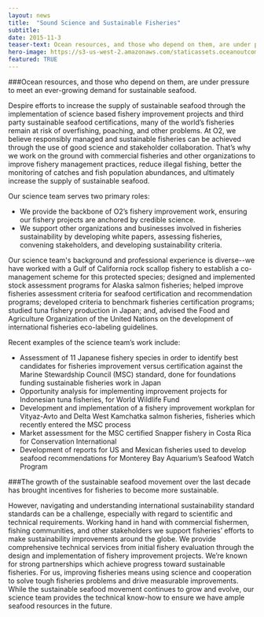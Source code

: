 ```yaml
---
layout: news
title:  "Sound Science and Sustainable Fisheries"
subtitle:
date: 2015-11-3
teaser-text: Ocean resources, and those who depend on them, are under pressure to meet an ever-growing demand for sustainable seafood. At O2, we believe responsibly managed and sustainable fisheries can be achieved through the use of good science and stakeholder collaboration.
hero-image: https://s3-us-west-2.amazonaws.com/staticassets.oceanoutcomes.org/news+and+analysis/hero+images/dj-joins-O2-hero.jpg
featured: TRUE
---
```


###Ocean resources, and those who depend on them, are under pressure to meet an ever-growing demand for sustainable seafood. 

Despire efforts to increase the supply of sustainable seafood through the implementation of science based fishery improvement projects and third party sustainable seafood certifications, many of the world’s fisheries remain at risk of overfishing, poaching, and other problems. At O2, we believe responsibly managed and sustainable fisheries can be achieved through the use of good science and stakeholder collaboration. That’s why we work on the ground with commercial fisheries and other organizations to improve fishery management practices, reduce illegal fishing, better the monitoring of catches and fish population abundances, and ultimately increase the supply of sustainable seafood.

Our science team serves two primary roles:

* We provide the backbone of O2’s fishery improvement work, ensuring our fishery projects are anchored by credible science.
* We support other organizations and businesses involved in fisheries sustainability by developing white papers, assessing fisheries, convening stakeholders, and developing sustainability criteria.

Our science team's background and professional experience is diverse--we have worked with a Gulf of California rock scallop fishery to establish a co-management scheme for this protected species; designed and implemented stock assessment programs for Alaska salmon fisheries; helped improve fisheries assessment criteria for seafood certification and recommendation programs; developed criteria to benchmark fisheries certification programs; studied tuna fishery production in Japan; and, advised the Food and Agriculture Organization of the United Nations on the development of international fisheries eco-labeling guidelines.

Recent examples of the science team’s work include:

* Assessment of 11 Japanese fishery species in order to identify best candidates for fisheries improvement versus certification against the Marine Stewardship Council (MSC) standard, done for foundations funding sustainable fisheries work in Japan
* Opportunity analysis for implementing improvement projects for Indonesian tuna fisheries, for World Wildlife Fund
* Development and implementation of a fishery improvement workplan for Vityaz-Avto and Delta West Kamchatka salmon fisheries, fisheries which recently entered the MSC process
* Market assessment for the MSC certified Snapper fishery in Costa Rica for Conservation International
* Development of reports for US and Mexican fisheries used to develop seafood recommendations for Monterey Bay Aquarium’s Seafood Watch Program

###The growth of the sustainable seafood movement over the last decade has brought incentives for fisheries to become more sustainable. 

However, navigating and understanding international sustainability standard standards can be a challenge, especially with regard to scientific and technical requirements. Working hand in hand with commercial fishermen, fishing communities, and other stakeholders we support fisheries’ efforts to make sustainability improvements around the globe. We provide comprehensive technical services from initial fishery evaluation through the design and implementation of fishery improvement projects. We’re known for strong partnerships which achieve progress toward sustainable fisheries. For us, improving fisheries means using science and cooperation to solve tough fisheries problems and drive measurable improvements. While the sustainable seafood movement continues to grow and evolve, our science team provides the technical know-how to ensure we have ample seafood resources in the future.

